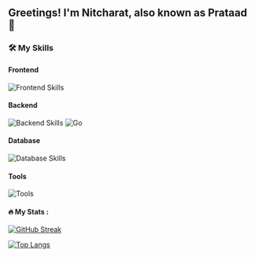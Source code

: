 ## Greetings! I'm Nitcharat, also known as Prataad 👋

### 🛠️ My Skills

#### Frontend
![Frontend Skills](https://skillicons.dev/icons?i=react,ts)

#### Backend
![Backend Skills](https://skillicons.dev/icons?i=express,nestjs,ts)
![Go](https://skillicons.dev/icons?i=go)

#### Database
![Database Skills](https://skillicons.dev/icons?i=mysql,postgresql,prisma,mongodb)

#### Tools
![Tools](https://skillicons.dev/icons?i=docker)

#### 🔥 My Stats :
[![GitHub Streak](http://github-readme-streak-stats.herokuapp.com?user=ppondeu&theme=dark&background=000000)](https://git.io/streak-stats)

[![Top Langs](https://github-readme-stats.vercel.app/api/top-langs/?username=ppondeu&layout=compact&theme=vision-friendly-dark)](https://github.com/anuraghazra/github-readme-stats)
